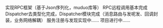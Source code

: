 实现RPC框架（基于Json序列化，muduo库等）
RPC远程调用基本完成
Dispatcher去类型化完成，Dispatcher模块完成（消息路由与发呢发、回调封装，业务网络解耦）
服务注册与发现实现中......
项目进行中......